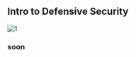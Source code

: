 ## Intro to Defensive Security
![1](https://user-images.githubusercontent.com/106317311/171197284-c9757573-5b77-47b5-90d4-c1ac68936394.jpg)


###                               soon

